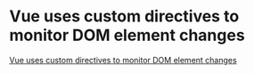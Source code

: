 # Vue uses custom directives to monitor DOM element changes
[Vue uses custom directives to monitor DOM element changes](https://aiwithcloud.com/2022/09/19/vue_uses_custom_directives_to_monitor_dom_element_changes/)
